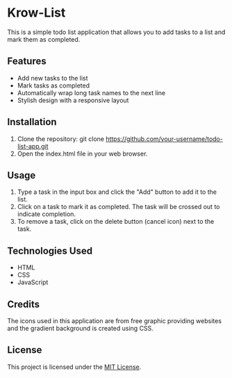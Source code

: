# Krow-List

This is a simple todo list application that allows you to add tasks to a list and mark them as completed.

## Features

- Add new tasks to the list
- Mark tasks as completed
- Automatically wrap long task names to the next line
- Stylish design with a responsive layout

## Installation

1. Clone the repository:
git clone https://github.com/your-username/todo-list-app.git
2. Open the index.html file in your web browser.

## Usage

1. Type a task in the input box and click the "Add" button to add it to the list.
2. Click on a task to mark it as completed. The task will be crossed out to indicate completion.
3. To remove a task, click on the delete button (cancel icon) next to the task.

## Technologies Used

- HTML
- CSS
- JavaScript

## Credits

The icons used in this application are from free graphic providing websites and the gradient background is created using CSS.

## License

This project is licensed under the [MIT License](LICENSE).



